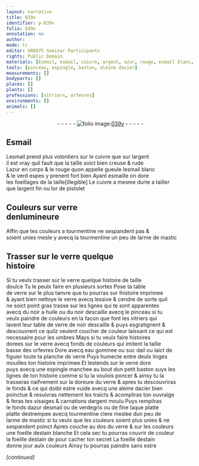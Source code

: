 ```yaml
---
layout: narrative
title: 039v
identifier: p-039v
folio: 039v
annotation: no
author:
mode: tc
editor: GR8975 Seminar Participants
rights: Public Domain
materials: [Esmail, esmail, cuivre, argent, azur, rouge, esmail blanc, verd, or, verre, tourmentine, larme de mastic, lessive, cendre, noir a huile, noir descaille, eau gommee, suc dail, laict de figuier, linges, verre dore, acier, azur desmail, verdegris, laque platte, tourmentine clere, estain]
tools: [pinceau, espingle, baston, aleine dacier]
measurements: []
bodyparts: []
places: []
plants: []
professions: [vitriers, orfevres]
environments: []
animals: []
---
```


<div class="folio" align="center">- - - - - <a href="http://gallica.bnf.fr/ark:/12148/btv1b10500001g/f84.image" target="_blank"><img src="https://cu-mkp.github.io/2017-workshop-edition/assets/photo-icon.png" alt="folio image: " style="display:inline-block; margin-bottom:-3px;"/>039v</a> - - - - - </div>  
  

## <span class="m">Esmail</span>

 
L<span class="m">esmail</span> prend plus volontiers sur le <span class="m">cuivre</span> que sur l<span class="m">argent</span><br/> il est vray quil fault que la taille soict bien creuse & rude<br/> L<span class="m">azur</span> en corps & le <span class="m">rouge</span> quon appelle gueule l<span class="m">esmail blanc</span><br/> & le <span class="m">verd</span> espes y prenent fort bien Ayant esmaille on dore<br/> les foeillages de la taille<span class="del">[illegible]</span> Le <span class="m">cuivre</span> a mesme durte a tailler<br/> que l<span class="m">argent</span> fin ou l<span class="m">or</span> de <span class="cn">pistolet</span>
 
 
  

## Couleurs sur <span class="m">verre</span><br/> denlumineure

 
Affin que tes couleurs a <span class="m">tourmentine</span> ne sespandent pas &<br/> soient unies mesle y avecq la <span class="m">tourmentine</span> un peu de <span class="m">larme de mastic</span>
 
 
  

## Trasser sur le <span class="m">verre</span> quelque<br/> histoire

 
Si tu veulx trasser sur le <span class="m">verre</span> quelque histoire de taille<br/> doulce Tu le peulx faire en plusieurs sortes Pose ta table<br/> de <span class="m">verre</span> <span class="del">sur</span> le plus tanvre que tu pourras sur lhistoire imprimee<br/> & ayant bien nettoye le <span class="m">verre</span> avecq <span class="m">lessive</span> & <span class="m">cendre</span> de sorte quil<br/> ne soict point gras trasse sur les lignes qui te sont apparentes<br/> avecq du <span class="m">noir a huile</span> ou du <span class="m">noir descaille</span> avecq le <span class="tl">pinceau</span> si tu<br/> veulx paindre de couleurs en la facon que font les <span class="pro">vitriers</span> qui<br/> lavent leur table de <span class="m">verre</span> de <span class="m">noir descaille</span> & puys esgratignent &<br/> descouvrent ce quilz veulent coucher de couleur laissant ce qui est<br/> necessaire pour les umbres Mays si tu veulx faire histoires<br/> dorees sur le <span class="m">verre</span> avecq fonds de couleurs qui imitent la taille<br/> basse des <span class="pro">orfevres</span> Dore avecq <span class="m">eau gommee</span> ou <span class="m">suc dail</span> ou <span class="m">laict de<br/> figuier</span> toute ta planche de <span class="m">verre</span> Puys humecte entre deulx <span class="m">linges</span><br/> mouilles ton histoire imprimee Et lestends sur le <span class="m">verre dore</span><br/> puys avecq une <span class="tl">espingle</span> manchee au bout dun petit <span class="tl">baston</span> suys les<br/> lignes de ton histoire comme si tu la voulois poncer & ainsy tu la<br/> trasseras naifvement sur la doreure du <span class="m">verre</span> & apres tu descouvriras<br/> le fonds & ce qui doibt estre vuide avecq une <span class="tl">aleine d<span class="m">acier</span></span> bien<br/> poinctue & resuivras nettement les traicts & acompliras ton ouvraige<br/> & feras tes visaiges & carnations d<span class="m">argent</span> moulu Puys rempliras<br/> le fonds d<span class="m">azur desmail</span> ou de <span class="m">verdegris</span> ou de fine <span class="m">laque platte</span><br/> <span class="del">platte</span> destrempee avecq <span class="m">tourmentine clere</span> meslee dun peu de<br/> <span class="m">larme de mastic</span> si tu veulx que les couleurs soient plus unies & ne<br/> sespandent poinct Apres couche au dos du <span class="m">verre</span> & sur les couleurs<br/> une foeille d<span class="m">estain</span> blanche Et cela sec tu pourras couvrir de couleur<br/> la foeille d<span class="m">estain</span> <span class="del">de</span> pour cacher ton secret La foeille d<span class="m">estain</span> <br/> donne jour aulx couleurs Ainsy tu pourras paindre sans estre
 
*[continued]*
 

